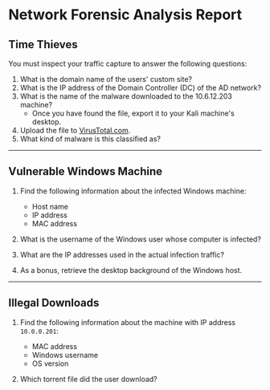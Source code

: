 # Network Forensic Analysis Report

## Time Thieves 
You must inspect your traffic capture to answer the following questions:

1. What is the domain name of the users' custom site?
2. What is the IP address of the Domain Controller (DC) of the AD network?
3. What is the name of the malware downloaded to the 10.6.12.203 machine?
   - Once you have found the file, export it to your Kali machine's desktop.
4. Upload the file to [VirusTotal.com](https://www.virustotal.com/gui/). 
5. What kind of malware is this classified as?

---

## Vulnerable Windows Machine

1. Find the following information about the infected Windows machine:
    - Host name
    - IP address
    - MAC address
    
2. What is the username of the Windows user whose computer is infected?
3. What are the IP addresses used in the actual infection traffic?
4. As a bonus, retrieve the desktop background of the Windows host.

---

## Illegal Downloads

1. Find the following information about the machine with IP address `10.0.0.201`:
    - MAC address
    - Windows username
    - OS version

2. Which torrent file did the user download?